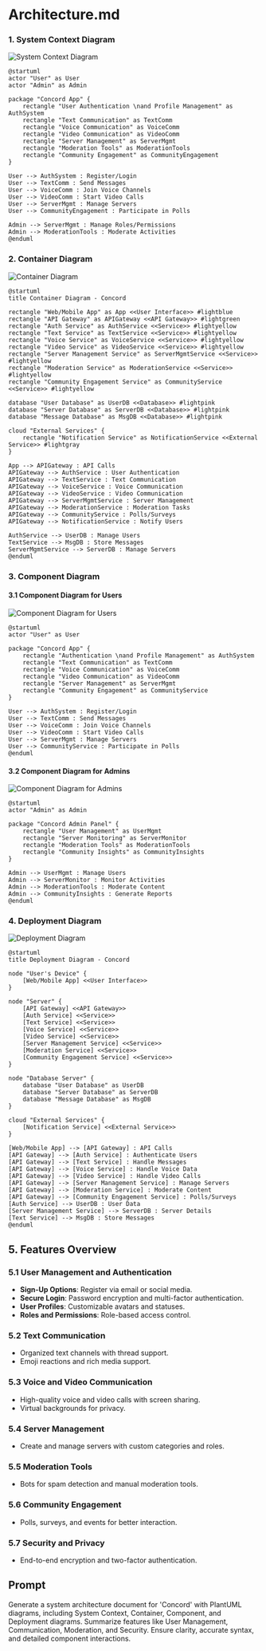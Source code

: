# Architecture.md

### 1. System Context Diagram

![System Context Diagram](assets/systemcontextdiagram.png)

```plantuml
@startuml
actor "User" as User
actor "Admin" as Admin

package "Concord App" {
    rectangle "User Authentication \nand Profile Management" as AuthSystem
    rectangle "Text Communication" as TextComm
    rectangle "Voice Communication" as VoiceComm
    rectangle "Video Communication" as VideoComm
    rectangle "Server Management" as ServerMgmt
    rectangle "Moderation Tools" as ModerationTools
    rectangle "Community Engagement" as CommunityEngagement
}

User --> AuthSystem : Register/Login
User --> TextComm : Send Messages
User --> VoiceComm : Join Voice Channels
User --> VideoComm : Start Video Calls
User --> ServerMgmt : Manage Servers
User --> CommunityEngagement : Participate in Polls

Admin --> ServerMgmt : Manage Roles/Permissions
Admin --> ModerationTools : Moderate Activities
@enduml

```

### 2. Container Diagram

![Container Diagram](assets/containerdiagram.png)

```plantuml
@startuml
title Container Diagram - Concord

rectangle "Web/Mobile App" as App <<User Interface>> #lightblue
rectangle "API Gateway" as APIGateway <<API Gateway>> #lightgreen
rectangle "Auth Service" as AuthService <<Service>> #lightyellow
rectangle "Text Service" as TextService <<Service>> #lightyellow
rectangle "Voice Service" as VoiceService <<Service>> #lightyellow
rectangle "Video Service" as VideoService <<Service>> #lightyellow
rectangle "Server Management Service" as ServerMgmtService <<Service>> #lightyellow
rectangle "Moderation Service" as ModerationService <<Service>> #lightyellow
rectangle "Community Engagement Service" as CommunityService <<Service>> #lightyellow

database "User Database" as UserDB <<Database>> #lightpink
database "Server Database" as ServerDB <<Database>> #lightpink
database "Message Database" as MsgDB <<Database>> #lightpink

cloud "External Services" {
    rectangle "Notification Service" as NotificationService <<External Service>> #lightgray
}

App --> APIGateway : API Calls
APIGateway --> AuthService : User Authentication
APIGateway --> TextService : Text Communication
APIGateway --> VoiceService : Voice Communication
APIGateway --> VideoService : Video Communication
APIGateway --> ServerMgmtService : Server Management
APIGateway --> ModerationService : Moderation Tasks
APIGateway --> CommunityService : Polls/Surveys
APIGateway --> NotificationService : Notify Users

AuthService --> UserDB : Manage Users
TextService --> MsgDB : Store Messages
ServerMgmtService --> ServerDB : Manage Servers
@enduml

```

### 3. Component Diagram

#### 3.1 Component Diagram for Users

![Component Diagram for Users](assets/componentuserdiagram.png)

```plantuml
@startuml
actor "User" as User

package "Concord App" {
    rectangle "Authentication \nand Profile Management" as AuthSystem
    rectangle "Text Communication" as TextComm
    rectangle "Voice Communication" as VoiceComm
    rectangle "Video Communication" as VideoComm
    rectangle "Server Management" as ServerMgmt
    rectangle "Community Engagement" as CommunityService
}

User --> AuthSystem : Register/Login
User --> TextComm : Send Messages
User --> VoiceComm : Join Voice Channels
User --> VideoComm : Start Video Calls
User --> ServerMgmt : Manage Servers
User --> CommunityService : Participate in Polls
@enduml

```

#### 3.2 Component Diagram for Admins

![Component Diagram for Admins](assets/admindiagram.png)

```plantuml
@startuml
actor "Admin" as Admin

package "Concord Admin Panel" {
    rectangle "User Management" as UserMgmt
    rectangle "Server Monitoring" as ServerMonitor
    rectangle "Moderation Tools" as ModerationTools
    rectangle "Community Insights" as CommunityInsights
}

Admin --> UserMgmt : Manage Users
Admin --> ServerMonitor : Monitor Activities
Admin --> ModerationTools : Moderate Content
Admin --> CommunityInsights : Generate Reports
@enduml

```

### 4. Deployment Diagram

![Deployment Diagram](assets/deploymentdiagram.png)

```plantuml
@startuml
title Deployment Diagram - Concord

node "User's Device" {
    [Web/Mobile App] <<User Interface>>
}

node "Server" {
    [API Gateway] <<API Gateway>>
    [Auth Service] <<Service>>
    [Text Service] <<Service>>
    [Voice Service] <<Service>>
    [Video Service] <<Service>>
    [Server Management Service] <<Service>>
    [Moderation Service] <<Service>>
    [Community Engagement Service] <<Service>>
}

node "Database Server" {
    database "User Database" as UserDB
    database "Server Database" as ServerDB
    database "Message Database" as MsgDB
}

cloud "External Services" {
    [Notification Service] <<External Service>>
}

[Web/Mobile App] --> [API Gateway] : API Calls
[API Gateway] --> [Auth Service] : Authenticate Users
[API Gateway] --> [Text Service] : Handle Messages
[API Gateway] --> [Voice Service] : Handle Voice Data
[API Gateway] --> [Video Service] : Handle Video Calls
[API Gateway] --> [Server Management Service] : Manage Servers
[API Gateway] --> [Moderation Service] : Moderate Content
[API Gateway] --> [Community Engagement Service] : Polls/Surveys
[Auth Service] --> UserDB : User Data
[Server Management Service] --> ServerDB : Server Details
[Text Service] --> MsgDB : Store Messages
@enduml

```

## 5. Features Overview

### 5.1 User Management and Authentication
- **Sign-Up Options**: Register via email or social media.
- **Secure Login**: Password encryption and multi-factor authentication.
- **User Profiles**: Customizable avatars and statuses.
- **Roles and Permissions**: Role-based access control.

### 5.2 Text Communication
- Organized text channels with thread support.
- Emoji reactions and rich media support.

### 5.3 Voice and Video Communication
- High-quality voice and video calls with screen sharing.
- Virtual backgrounds for privacy.

### 5.4 Server Management
- Create and manage servers with custom categories and roles.

### 5.5 Moderation Tools
- Bots for spam detection and manual moderation tools.

### 5.6 Community Engagement
- Polls, surveys, and events for better interaction.

### 5.7 Security and Privacy
- End-to-end encryption and two-factor authentication.



## Prompt

Generate a system architecture document for 'Concord' with PlantUML diagrams, including System Context, Container, Component, and Deployment diagrams. Summarize features like User Management, Communication, Moderation, and Security. Ensure clarity, accurate syntax, and detailed component interactions.
